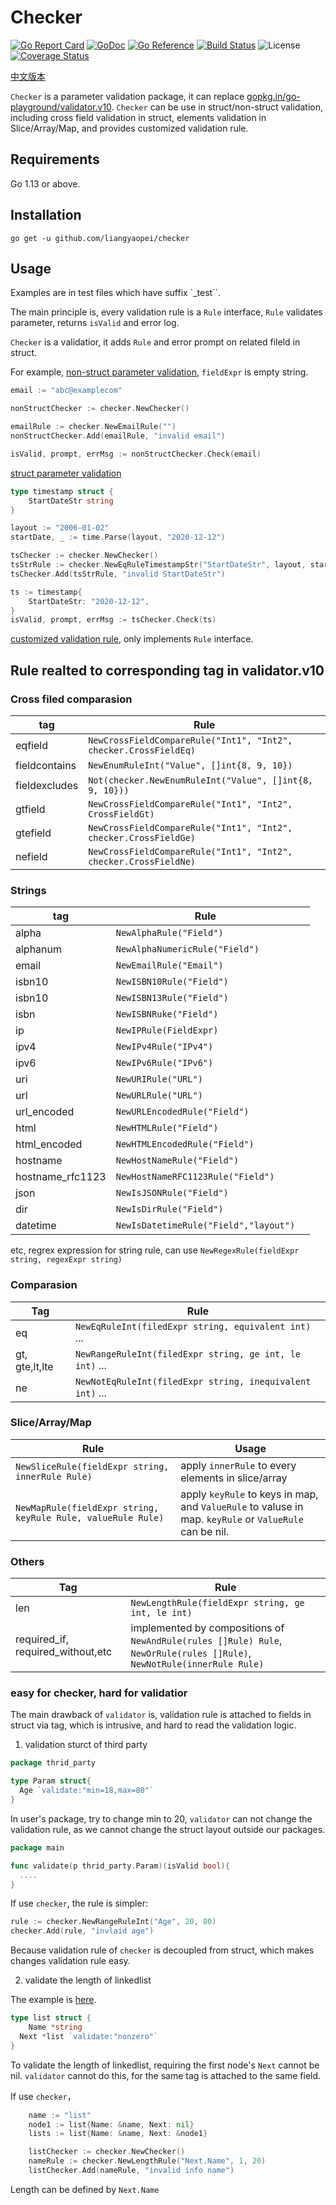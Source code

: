 # Checker
[![Go Report Card](https://goreportcard.com/badge/github.com/liangyaopei/checker)](https://goreportcard.com/report/github.com/liangyaopei/checker)
[![GoDoc](https://godoc.org/github.com/liangyaopei/checker?status.svg)](http://godoc.org/github.com/liangyaopei/checker)
[![Go Reference](https://pkg.go.dev/badge/github.com/liangyaopei/checker.svg)](https://pkg.go.dev/github.com/liangyaopei/checker)
[![Build Status](https://travis-ci.com/liangyaopei/checker.svg?branch=master)](https://travis-ci.com/liangyaopei/checker)
![License](https://img.shields.io/dub/l/vibe-d.svg)
[![Coverage Status](https://coveralls.io/repos/github/liangyaopei/checker/badge.svg?branch=master)](https://coveralls.io/github/liangyaopei/checker?branch=master)

[中文版本](README_zh.md)

`Checker` is a parameter validation package, it can replace [gopkg.in/go-playground/validator.v10](https://godoc.org/gopkg.in/go-playground/validator.v10). `Checker` can be use in struct/non-struct validation, including cross field validation in struct, elements validation in Slice/Array/Map, and provides customized validation rule.

## Requirements

Go 1.13 or above.

## Installation

```
go get -u github.com/liangyaopei/checker
```



## Usage

Examples are in test files which have suffix `_test``.

The main principle is, every validation rule is a `Rule` interface, `Rule` validates parameter, returns `isValid` and error log.

`Checker` is a validatior, it adds `Rule` and error prompt on related fileld in struct.



For example, [non-struct parameter validation](nonstruct_test.go), `fieldExpr` is empty string.

```go
email := "abc@examplecom"

nonStructChecker := checker.NewChecker()

emailRule := checker.NewEmailRule("")
nonStructChecker.Add(emailRule, "invalid email")

isValid, prompt, errMsg := nonStructChecker.Check(email)
```



[struct parameter validation](timestamp_test.go)

```go
type timestamp struct {
	StartDateStr string
}

layout := "2006-01-02"
startDate, _ := time.Parse(layout, "2020-12-12")

tsChecker := checker.NewChecker()
tsStrRule := checker.NewEqRuleTimestampStr("StartDateStr", layout, startDate)
tsChecker.Add(tsStrRule, "invalid StartDateStr")

ts := timestamp{
	StartDateStr: "2020-12-12",
}
isValid, prompt, errMsg := tsChecker.Check(ts)
```

[customized validation rule](customized_rule_test.go), only implements `Rule` interface.



## Rule realted to corresponding tag in validator.v10

### Cross filed comparasion

| tag           | Rule                                                         |
| ------------- | ------------------------------------------------------------ |
| eqfield       | `NewCrossFieldCompareRule("Int1", "Int2", checker.CrossFieldEq)` |
| fieldcontains | `NewEnumRuleInt("Value", []int{8, 9, 10})`                   |
| fieldexcludes | `Not(checker.NewEnumRuleInt("Value", []int{8, 9, 10}))`      |
| gtfield       | `NewCrossFieldCompareRule("Int1", "Int2", CrossFieldGt)`     |
| gtefield      | `NewCrossFieldCompareRule("Int1", "Int2", checker.CrossFieldGe)` |
| nefield       | `NewCrossFieldCompareRule("Int1", "Int2", checker.CrossFieldNe)` |



### Strings

| tag              | Rule                                  |      |
| ---------------- | ------------------------------------- | ---- |
| alpha            | `NewAlphaRule("Field")`               |      |
| alphanum         | `NewAlphaNumericRule("Field")`        |      |
| email            | `NewEmailRule("Email")`               |      |
| isbn10           | `NewISBN10Rule("Field")`              |      |
| isbn10           | `NewISBN13Rule("Field")`              |      |
| isbn             | `NewISBNRuke("Field")`                |      |
| ip               | `NewIPRule(FieldExpr)`                |      |
| ipv4             | `NewIPv4Rule("IPv4")`                 |      |
| ipv6             | `NewIPv6Rule("IPv6")`                 |      |
| uri              | `NewURIRule("URL")`                   |      |
| url              | `NewURLRule("URL")`                   |      |
| url_encoded      | `NewURLEncodedRule("Field")`          |      |
| html             | `NewHTMLRule("Field")`                |      |
| html_encoded     | `NewHTMLEncodedRule("Field")`         |      |
| hostname         | `NewHostNameRule("Field")`            |      |
| hostname_rfc1123 | `NewHostNameRFC1123Rule("Field")`     |      |
| json             | `NewIsJSONRule("Field")`              |      |
| dir              | `NewIsDirRule("Field")`               |      |
| datetime         | `NewIsDatetimeRule("Field","layout")` |      |

etc, regrex expression for string rule, can use `NewRegexRule(fieldExpr string, regexExpr string)`



### Comparasion

| Tag            | Rule                                                      |
| -------------- | --------------------------------------------------------- |
| eq             | `NewEqRuleInt(filedExpr string, equivalent int)` ...      |
| gt, gte,lt,lte | `NewRangeRuleInt(filedExpr string, ge int, le int)` ...   |
| ne             | `NewNotEqRuleInt(filedExpr string, inequivalent int)` ... |



### Slice/Array/Map

| Rule                                                         | Usage                                                        |
| ------------------------------------------------------------ | ------------------------------------------------------------ |
| `NewSliceRule(fieldExpr string, innerRule Rule) `            | apply `innerRule` to every elements in slice/array           |
| `NewMapRule(fieldExpr string, keyRule Rule, valueRule Rule)` | apply `keyRule` to keys in map, and `ValueRule` to valuse in map. `keyRule` or `ValueRule` can be nil. |



### Others

| Tag                             | Rule                                                         |
| ------------------------------- | ------------------------------------------------------------ |
| len                             | `NewLengthRule(fieldExpr string, ge int, le int)`            |
| required_if, required_without,etc | implemented by compositions of `NewAndRule(rules []Rule) Rule`, `NewOrRule(rules []Rule)`, `NewNotRule(innerRule Rule)` |



### easy for checker, hard for validatior

The main drawback of `validator` is,  validation rule is attached to fields in struct via tag, which is intrusive, and hard to read the validation logic.

1.  validation sturct of third party

```go
package thrid_party

type Param struct{
  Age `validate:"min=18,max=80"`
}
```

In user's package, try to change min to 20, `validator` can not change the validation rule, as we cannot change the struct layout outside our packages.

```go
package main

func validate(p thrid_party.Param)(isValid bool){
  ....
}

```

If use `checker`, the rule is simpler:

```go
rule := checker.NewRangeRuleInt("Age", 20, 80)
checker.Add(rule, "invlaid age")
```


Because validation rule of `checker` is decoupled from struct, which makes changes validation rule easy.

2. validate the length of linkedlist

The example is [here](_checker_test/linkedlist_test.go).

```go
type list struct {
	Name *string
  Next *list `validate:"nonzero"`
}
```

To validate the length of linkedlist, requiring the first node's `Next` cannot be nil. `validator` cannot do this, for the same tag is attached to the same field.

If use `checker`，

```go
	name := "list"
	node1 := list{Name: &name, Next: nil}
	lists := list{Name: &name, Next: &node1}

	listChecker := checker.NewChecker()
	nameRule := checker.NewLengthRule("Next.Name", 1, 20)
	listChecker.Add(nameRule, "invalid info name")
```

Length can be defined by `Next.Name`